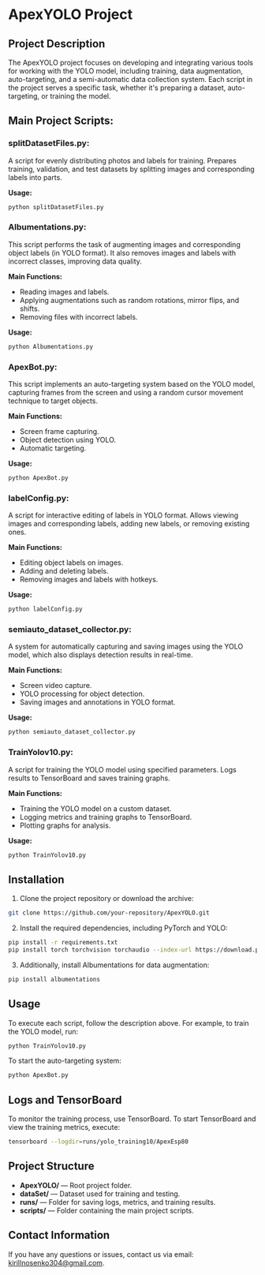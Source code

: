 
# ApexYOLO Project

## Project Description

The ApexYOLO project focuses on developing and integrating various tools for working with the YOLO model, including training, data augmentation, auto-targeting, and a semi-automatic data collection system. Each script in the project serves a specific task, whether it's preparing a dataset, auto-targeting, or training the model.

## Main Project Scripts:

### splitDatasetFiles.py:

A script for evenly distributing photos and labels for training.
Prepares training, validation, and test datasets by splitting images and corresponding labels into parts.

**Usage:**
```bash
python splitDatasetFiles.py
```

### Albumentations.py:

This script performs the task of augmenting images and corresponding object labels (in YOLO format). 
It also removes images and labels with incorrect classes, improving data quality.

**Main Functions:**
- Reading images and labels.
- Applying augmentations such as random rotations, mirror flips, and shifts.
- Removing files with incorrect labels.

**Usage:**
```bash
python Albumentations.py
```

### ApexBot.py:

This script implements an auto-targeting system based on the YOLO model, capturing frames from the screen and using a random cursor movement technique to target objects.

**Main Functions:**
- Screen frame capturing.
- Object detection using YOLO.
- Automatic targeting.

**Usage:**
```bash
python ApexBot.py
```

### labelConfig.py:

A script for interactive editing of labels in YOLO format. 
Allows viewing images and corresponding labels, adding new labels, or removing existing ones.

**Main Functions:**
- Editing object labels on images.
- Adding and deleting labels.
- Removing images and labels with hotkeys.

**Usage:**
```bash
python labelConfig.py
```

### semiauto_dataset_collector.py:

A system for automatically capturing and saving images using the YOLO model, which also displays detection results in real-time.

**Main Functions:**
- Screen video capture.
- YOLO processing for object detection.
- Saving images and annotations in YOLO format.

**Usage:**
```bash
python semiauto_dataset_collector.py
```

### TrainYolov10.py:

A script for training the YOLO model using specified parameters. 
Logs results to TensorBoard and saves training graphs.

**Main Functions:**
- Training the YOLO model on a custom dataset.
- Logging metrics and training graphs to TensorBoard.
- Plotting graphs for analysis.

**Usage:**
```bash
python TrainYolov10.py
```

## Installation

1. Clone the project repository or download the archive:

```bash
git clone https://github.com/your-repository/ApexYOLO.git
```

2. Install the required dependencies, including PyTorch and YOLO:

```bash
pip install -r requirements.txt
pip install torch torchvision torchaudio --index-url https://download.pytorch.org/whl/cu118
```

3. Additionally, install Albumentations for data augmentation:

```bash
pip install albumentations
```

## Usage

To execute each script, follow the description above. For example, to train the YOLO model, run:

```bash
python TrainYolov10.py
```

To start the auto-targeting system:

```bash
python ApexBot.py
```

## Logs and TensorBoard

To monitor the training process, use TensorBoard. To start TensorBoard and view the training metrics, execute:

```bash
tensorboard --logdir=runs/yolo_training10/ApexEsp80
```

## Project Structure

- **ApexYOLO/** — Root project folder.
- **dataSet/** — Dataset used for training and testing.
- **runs/** — Folder for saving logs, metrics, and training results.
- **scripts/** — Folder containing the main project scripts.

## Contact Information

If you have any questions or issues, contact us via email: kirillnosenko304@gmail.com.
